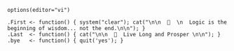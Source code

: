   
    options(editor="vi")
    
    .First <- function() { system("clear"); cat("\n\n  🖖  \n  Logic is the beginning of wisdom... not the end.\n\n"); }
    .Last  <- function() { cat("\n\n  🖖  Live Long and Prosper \n\n"); }
    .bye   <- function() { quit('yes'); }
